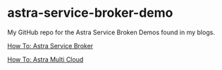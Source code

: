 # astra-service-broker-demo
 My GitHub repo for the Astra Service Broken Demos found in my blogs.

 
[How To: Astra Service Broker](https://ds-steven-matison.github.io/astra/service/broker/)

[How To: Astra Multi Cloud](https://ds-steven-matison.github.io/astra/multi/cloud)
